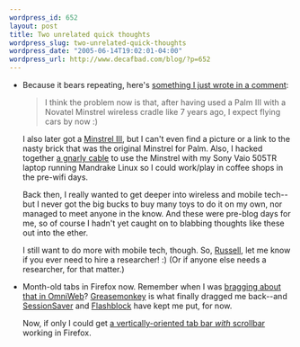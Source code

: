 ```yaml
--- 
wordpress_id: 652
layout: post
title: Two unrelated quick thoughts
wordpress_slug: two-unrelated-quick-thoughts
wordpress_date: "2005-06-14T19:02:01-04:00"
wordpress_url: http://www.decafbad.com/blog/?p=652
---
```

* Because it bears repeating, here's [something I just wrote in a comment][com]:

  > I think the problem now is that, after having used a Palm III with a Novatel Minstrel wireless cradle like 7 years ago, I expect flying cars by now :)

  I also later got a [Minstrel III][m3], but I can't even find a picture or a link to the nasty brick that was the original Minstrel for Palm.  Also, I hacked together [a gnarly cable][cable] to use the Minstrel with my Sony Vaio 505TR laptop running Mandrake Linux so I could work/play in coffee shops in the pre-wifi days.

  Back then, I really wanted to get deeper into wireless and mobile tech--but I never got the big bucks to buy many toys to do it on my own, nor managed to meet anyone in the know.  And these were pre-blog days for me, so of course I hadn't yet caught on to blabbing thoughts like these out into the ether.

  I still want to do more with mobile tech, though.  So, [Russell][], let me know if you ever need to hire a researcher!  :)  (Or if anyone else needs a researcher, for that matter.)

[cable]: http://www.swcp.com/~hudson/pilot/minstrel.html
[russell]: http://www.russellbeattie.com/notebook/
[m3]: http://www.palmblvd.com/hardware/GoAmerica-Novatel-Minstrel-III-for-Palm-III-2001-11-19-ce-.html
[com]: http://www.decafbad.com/blog/2005/06/14/gadget_flashback#comment-5385

* Month-old tabs in Firefox now.  Remember when I was [bragging about that in OmniWeb][brag]?  [Greasemonkey][gm] is what finally dragged me back--and [SessionSaver][ss] and [Flashblock][fb] have kept me put, for now. 

  Now, if only I could get <a href="http://kb.mozillazine.org/Move_the_tabbar_(Firefox)">a vertically-oriented tab bar *with* scrollbar</a> working in Firefox. 

[fb]: http://flashblock.mozdev.org/
[ss]: http://extensionroom.mozdev.org/more-info/sessionsaver
[gm]: http://greasemonkey.mozdev.org/
[brag]: http://www.decafbad.com/blog/2005/04/25/forbidden_quickies
